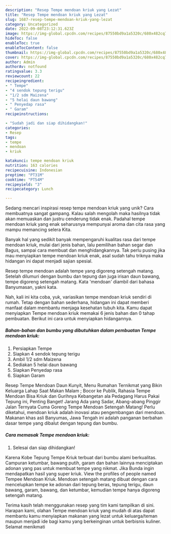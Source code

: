 ```yaml
---
description: "Resep Tempe mendoan kriuk yang Lezat"
title: "Resep Tempe mendoan kriuk yang Lezat"
slug: 1687-resep-tempe-mendoan-kriuk-yang-lezat
category: Uncategorized
date: 2022-09-08T23:12:31.623Z
image: https://img-global.cpcdn.com/recipes/87550bd9a1a5320c/680x482cq70/tempe-mendoan-kriuk-foto-resep-utama.jpg
hideToc: false
enableToc: true
enableTocContent: false
thumbnail: https://img-global.cpcdn.com/recipes/87550bd9a1a5320c/680x482cq70/tempe-mendoan-kriuk-foto-resep-utama.jpg
cover: https://img-global.cpcdn.com/recipes/87550bd9a1a5320c/680x482cq70/tempe-mendoan-kriuk-foto-resep-utama.jpg
author: Admin
authorAv: notfound
ratingvalue: 3.3
reviewcount: 22
recipeingredient:
- " Tempe"
- "4 sendok tepung terigu"
- "1/2 sdm Maizena"
- "5 helai daun bawang"
- " Penyedap rasa"
- " Garam"
recipeinstructions:

- "Sudah jadi dan siap dihidangkan!"
categories:
- Resep
tags:
- tempe
- mendoan
- kriuk

katakunci: tempe mendoan kriuk 
nutrition: 163 calories
recipecuisine: Indonesian
preptime: "PT31M"
cooktime: "PT54M"
recipeyield: "3"
recipecategory: Lunch

---
```





Sedang mencari inspirasi resep tempe mendoan kriuk yang unik? Cara membuatnya sangat gampang. Kalau salah mengolah maka hasilnya tidak akan memuaskan dan justru cenderung tidak enak. Padahal tempe mendoan kriuk yang enak seharusnya mempunyai aroma dan cita rasa yang mampu memancing selera Kita.





Banyak hal yang sedikit banyak mempengaruhi kualitas rasa dari tempe mendoan kriuk, mulai dari jenis bahan, lalu pemilihan bahan segar dan Bagus, sampai cara membuat dan menghidangkannya. Tak perlu pusing jika mau menyiapkan tempe mendoan kriuk enak,      asal sudah tahu triknya maka hidangan ini dapat menjadi sajian spesial.














Resep tempe mendoan adalah tempe yang digoreng setengah matang. Setelah dilumuri dengan bumbu dan tepung dan juga irisan daun bawang, tempe digoreng setengah matang. Kata &#39;mendoan&#39; diambil dari bahasa Banyumasan, yakni kata.






Nah, kali ini kita coba, yuk, variasikan tempe mendoan kriuk sendiri di rumah. Tetap dengan bahan sederhana, hidangan ini dapat memberi manfaat dalam membantu menjaga kesehatan tubuh kita. Kamu dapat menyiapkan Tempe mendoan kriuk memakai 6 jenis bahan dan 0 tahap pembuatan. Berikut ini cara untuk menyiapkan hidangannya.

<!--inarticleads1-->

##### Bahan-bahan dan bumbu yang dibutuhkan dalam pembuatan Tempe mendoan kriuk:

1. Persiapkan  Tempe
1. Siapkan 4 sendok tepung terigu
1. Ambil 1/2 sdm Maizena
1. Sediakan 5 helai daun bawang
1. Siapkan  Penyedap rasa
1. Siapkan  Garam


Resep Tempe Mendoan Daun Kunyit, Menu Rumahan Ternikmat yang Bikin Keluarga Lahap Saat Makan Malam ; Bocor ke Publik, Rahasia Tempe Mendoan Bisa Kriuk dan Gurihnya Kebangetan ala Pedagang Harus Pakai Tepung ini, Penting Banget! Jarang Ada yang Sadar, Abang-abang Pinggir Jalan Ternyata Cuma Goreng Tempe Mendoan Setengah Matang! Perlu diketahui, mendoan kriuk adalah inovasi atau pengembangan dari mendoan. Makanan khas asli Banyumas, Jawa Tengah ini adalah panganan berbahan dasar tempe yang dibalut dengan tepung dan bumbu. 

<!--inarticleads2-->

##### Cara memasak Tempe mendoan kriuk:


1. Selesai dan siap dihidangkan!

Karena Kobe Tepung Tempe Kriuk terbuat dari bumbu alami berkualitas. Campuran ketumbar, bawang putih, garam dan bahan lainnya menciptakan adonan yang pas untuk membuat tempe yang nikmat. Jika Bunda ingin mendapatkan hasil yang super kriuk. View the profiles of people named Tempee Mendoan Kriuk. Mendoan setengah matang dibuat dengan cara mencelupkan tempe ke adonan dari tepung beras, tepung terigu, daun bawang, garam, bawang, dan ketumbar, kemudian tempe hanya digoreng setengah matang. 

Terima kasih telah menggunakan resep yang tim kami tampilkan di sini. Harapan kami, olahan Tempe mendoan kriuk yang mudah di atas dapat membantu kamu menyiapkan makanan yang lezat untuk keluarga/teman maupun menjadi ide bagi kamu yang berkeinginan untuk berbisnis kuliner. Selamat menikmati
